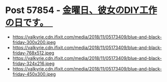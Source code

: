 # Post 57854 - [金曜日、彼女のDIY工作の日です。　](https://www.ifixit.com/News/57854/%e9%87%91%e6%9b%9c%e6%97%a5%e3%80%81%e5%bd%bc%e5%a5%b3%e3%81%aediy%e5%b7%a5%e4%bd%9c%e3%81%ae%e6%97%a5%e3%81%a7%e3%81%99%e3%80%82%e3%80%80)

- https://valkyrie.cdn.ifixit.com/media/2018/11/05173409/blue-and-black-friday-300x200.jpeg
- https://valkyrie.cdn.ifixit.com/media/2018/11/05173409/blue-and-black-friday-768x512.jpeg
- https://valkyrie.cdn.ifixit.com/media/2018/11/05173409/blue-and-black-friday-324x216.jpeg
- https://valkyrie.cdn.ifixit.com/media/2018/11/05173409/blue-and-black-friday-450x300.jpeg
